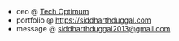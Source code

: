
-  ceo @ [Tech Optimum](https://github.com/TechOptimum)
-  portfolio @ https://siddharthduggal.com
-  message @ [siddharthduggal2013@gmail.com](mailto:siddharthduggal2013@gmail.com)

